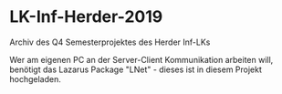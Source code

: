 # LK-Inf-Herder-2019
Archiv des Q4 Semesterprojektes des Herder Inf-LKs

Wer am eigenen PC an der Server-Client Kommunikation arbeiten will, benötigt das Lazarus Package "LNet" - dieses ist in diesem Projekt hochgeladen.
